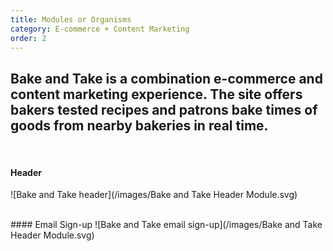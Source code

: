 ```yaml
---
title: Modules or Organisms
category: E-commerce + Content Marketing
order: 2
---
```

## Bake and Take is a combination e-commerce and content marketing experience. The site offers bakers tested recipes and patrons bake times of goods from nearby bakeries in real time.
<br>

#### Header
![Bake and Take header](/images/Bake and Take Header Module.svg)

<br>
#### Email Sign-up
![Bake and Take email sign-up](/images/Bake and Take Header Module.svg)
